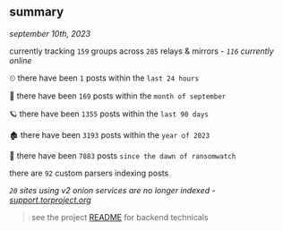 
## summary
_september 10th, 2023_

currently tracking `159` groups across `285` relays & mirrors - _`116` currently online_

⏲ there have been `1` posts within the `last 24 hours`

🦈 there have been `169` posts within the `month of september`

🪐 there have been `1355` posts within the `last 90 days`

🏚 there have been `3193` posts within the `year of 2023`

🦕 there have been `7883` posts `since the dawn of ransomwatch`

there are `92` custom parsers indexing posts

_`20` sites using v2 onion services are no longer indexed - [support.torproject.org](https://support.torproject.org/onionservices/v2-deprecation/)_

> see the project [README](https://github.com/joshhighet/ransomwatch#ransomwatch--) for backend technicals
